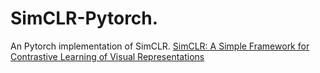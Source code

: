 # SimCLR-Pytorch.

An Pytorch implementation of SimCLR. [SimCLR: A Simple Framework for Contrastive Learning of Visual Representations](https://arxiv.org/abs/2002.05709)

